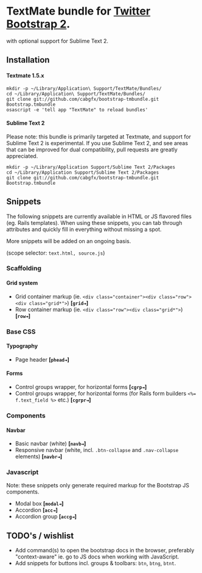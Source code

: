 # TextMate bundle for [Twitter Bootstrap 2](http://twitter.github.com/bootstrap).
with optional support for Sublime Text 2.

## Installation

#### Textmate 1.5.x

```
mkdir -p ~/Library/Application\ Support/TextMate/Bundles/
cd ~/Library/Application\ Support/TextMate/Bundles/
git clone git://github.com/cabgfx/bootstrap-tmbundle.git Bootstrap.tmbundle
osascript -e 'tell app "TextMate" to reload bundles'
```

#### Sublime Text 2
Please note: this bundle is primarily targeted at Textmate, and support for Sublime Text 2 is experimental.
If you use Sublime Text 2, and see areas that can be improved for dual compatibility, pull requests are greatly appreciated.

```
mkdir -p ~/Library/Application Support/Sublime Text 2/Packages
cd ~/Library/Application Support/Sublime Text 2/Packages
git clone git://github.com/cabgfx/bootstrap-tmbundle.git Bootstrap.tmbundle
```

## Snippets

The following snippets are currently available in HTML or JS flavored files (eg. Rails templates).
When using these snippets, you can tab through attributes and quickly fill in everything without missing a spot.

More snippets will be added on an ongoing basis.

(scope selector: `text.html, source.js`)

### Scaffolding
#### Grid system
* Grid container markup (ie. `<div class="container"><div class="row"><div class="grid*">`) **[`grid⇥`]**
* Row container markup (ie. `<div class="row"><div class="grid*">`) **[`row⇥`]**

### Base CSS
#### Typography
* Page header **[`phead⇥`]**

#### Forms
* Control groups wrapper, for horizontal forms **[`cgrp⇥`]**
* Control groups wrapper, for horizontal forms (for Rails form builders `<%= f.text_field %>` etc.) **[`cgrpr⇥`]**

### Components
#### Navbar
* Basic navbar (white) **[`navb⇥`]**
* Responsive navbar (white, incl. `.btn-collapse` and `.nav-collapse` elements) **[`navbr⇥`]**

### Javascript

Note: these snippets only generate required markup for the Bootstrap JS components.

* Modal box **[`modal⇥`]**
* Accordion **[`acc⇥`]**
* Accordion group **[`accg⇥`]**

## TODO's / wishlist

* Add command(s) to open the bootstrap docs in the browser, preferably "context-aware" ie. go to JS docs when working with JavaScript.
* Add snippets for buttons incl. groups & toolbars: `btn`, `btng`, `btnt`.